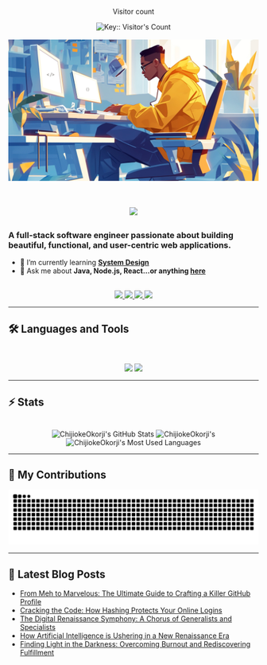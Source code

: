 <div align="center"> 
  <p>Visitor count</p>
  <img src="https://profile-counter.deno.dev/:ChijiokeOkorji:/count.svg" alt="Key:: Visitor's Count" />
</div>
<br>

<img src="https://github.com/ChijiokeOkorji/ChijiokeOkorji/blob/main/software-developer.png" alt="Banner of a developer sitting in front of a desk">

<h1 align="center">
    <img src="https://readme-typing-svg.herokuapp.com/?font=Inter&size=48&center=true&vCenter=true&width=500&height=70&color=4493F8&duration=4000&lines=Hi+There!+👋;+I'm+Chijioke+Okorji!;" />
</h1>

### A full-stack software engineer passionate about building beautiful, functional, and user-centric web applications.

- 🌱 I’m currently learning **[System Design](https://roadmap.sh/system-design)**
- 💬 Ask me about **Java, Node.js, React...or anything [here](https://github.com/ChijiokeOkorji/ChijiokeOkorji/issues)**

<br>

<div align="center">
  <a href="mailto:chijiokeokorji@gmail.com">
    <img src="https://img.shields.io/badge/Gmail-333333?style=for-the-badge&logo=gmail&logoColor=red" />
  </a>
  <a href="https://linkedin.com/in/chijiokeokorji" target="_blank">
    <img src="https://img.shields.io/badge/LinkedIn-0077B5?style=for-the-badge&logo=linkedin&logoColor=white" target="_blank" />
  </a>
  <a href="https://medium.com/@chijiokeokorji" target="_blank">
    <img src="https://img.shields.io/badge/Medium-000000?style=for-the-badge&logo=medium&logoColor=white" target="_blank" />
  </a>
  <a href="https://codepen.io/chijiokeokorji" target="_blank">
    <img src="https://img.shields.io/badge/CodePen-1e1f26?style=for-the-badge&logo=codepen&logoColor=white" target="_blank" />
  </a>
</div>

<hr>

## 🛠️ Languages and Tools

<br>

<p align="center">
  <img src="https://skillicons.dev/icons?i=java,spring,ts,nodejs,react,nextjs,mongodb,postgres,prisma" />
  <img src="https://skillicons.dev/icons?i=html,css,sass,tailwind,js,vue,redux,d3,git,postman,figma" />
</p>

<hr>

## ⚡️ Stats

<br>

<div align=center>
  <img width=390 src="https://github-readme-stats.vercel.app/api?username=chijiokeokorji&theme=transparent&count_private=true&show_icons=true&rank_icon=github&locale=en" alt="ChijiokeOkorji's GitHub Stats" />
  <img width=390 src="https://github-readme-streak-stats.herokuapp.com/?user=chijiokeokorji&theme=transparent&count_private=true&border_radius=10&locale=en" alt="ChijiokeOkorji's" />
  <img width=325 src="https://github-readme-stats.vercel.app/api/top-langs?username=chijiokeokorji&theme=transparent&layout=donut&hide=css&langs_count=8&border_radius=10&show_icons=true&locale=en" alt="ChijiokeOkorji's Most Used Languages" />
</div>

<hr>

## 🐍 My Contributions

<div align="center">
  <picture>
    <source media="(prefers-color-scheme: dark)" srcset="https://raw.githubusercontent.com/ChijiokeOkorji/ChijiokeOkorji/output/github-contribution-grid-snake-dark.svg" />
    <source media="(prefers-color-scheme: light)" srcset="https://raw.githubusercontent.com/ChijiokeOkorji/ChijiokeOkorji/output/github-contribution-grid-snake.svg" />
    <img alt="github-snake" src="https://raw.githubusercontent.com/ChijiokeOkorji/ChijiokeOkorji/output/github-contribution-grid-snake.svg" />
  </picture>
</div>

<hr>

## 📕 Latest Blog Posts
<!-- BLOG-POST-LIST:START -->
- [From Meh to Marvelous: The Ultimate Guide to Crafting a Killer GitHub Profile](https://medium.com/@chijiokeokorji/from-meh-to-marvelous-the-ultimate-guide-to-crafting-a-killer-github-profile-8dd3f6c6d602?source=rss-eafa38bd25b9------2)
- [Cracking the Code: How Hashing Protects Your Online Logins](https://medium.com/@chijiokeokorji/cracking-the-code-how-hashing-protects-your-online-logins-b0452c4567de?source=rss-eafa38bd25b9------2)
- [The Digital Renaissance Symphony: A Chorus of Generalists and Specialists](https://medium.com/@chijiokeokorji/the-digital-renaissance-symphony-a-chorus-of-generalists-and-specialists-2d4852155f26?source=rss-eafa38bd25b9------2)
- [How Artificial Intelligence is Ushering in a New Renaissance Era](https://medium.com/@chijiokeokorji/how-artificial-intelligence-is-ushering-in-a-new-renaissance-era-5fec39db90ea?source=rss-eafa38bd25b9------2)
- [Finding Light in the Darkness: Overcoming Burnout and Rediscovering Fulfillment](https://medium.com/@chijiokeokorji/finding-light-in-the-darkness-overcoming-burnout-and-rediscovering-fulfillment-87f96d3d79e8?source=rss-eafa38bd25b9------2)
<!-- BLOG-POST-LIST:END -->

